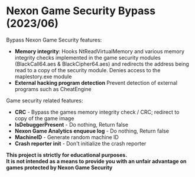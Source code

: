 # Nexon Game Security Bypass (2023/06)

Bypass Nexon Game Security features:
* <b>Memory integrity</b>:
  Hooks NtReadVirtualMemory and various memory integrity checks implemented in the game security modules (BlackCall64.aes & BlackCipher64.aes)
  and redirects the address being read to a copy of the security module.
  Denies access to the maplestory.exe module
* <b>External hacking program detection</b>
  Prevent detection of external programs such as CheatEngine

Game security related features:
* <b>CRC</b>	           - Bypass the games memory integrity check / CRC; redirect to copy of the game image
* <b>IsDebuggerPresent</b> - Do nothing, Return false
* <b>Nexon Game Analytics enqueue log</b> - Do nothing, Return false
* <b>MachineID</b>         - Generate random machine ID
* <b>Crash reporter init</b> - Don't initialize the crash reporter

<b>This project is strictly for educational purposes. <br/>It is not intended as a means to provide you with an unfair advantage on games protected by Nexon Game Security</b>
